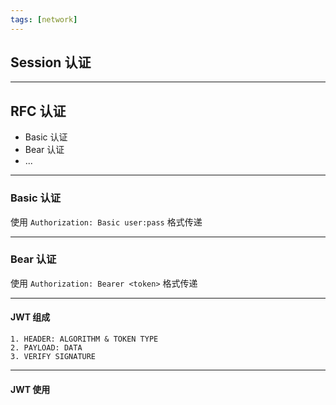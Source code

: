 ```yaml
---
tags: [network]
---
```


## Session 认证

---

## RFC 认证

- Basic 认证
- Bear 认证
- ...

---

### Basic 认证

使用 `Authorization: Basic user:pass` 格式传递

---

### Bear 认证

使用 `Authorization: Bearer <token>` 格式传递

---

#### JWT 组成

    1. HEADER: ALGORITHM & TOKEN TYPE
    2. PAYLOAD: DATA
    3. VERIFY SIGNATURE

---

#### JWT 使用


